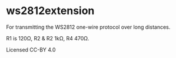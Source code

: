 # ws2812extension

For transmitting the WS2812 one-wire protocol over long distances.

R1 is 120Ω, R2 & R2 1kΩ, R4 470Ω.

Licensed CC-BY 4.0
